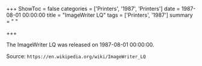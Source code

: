 +++
ShowToc = false
categories = ['Printers', '1987', 'Printers']
date = 1987-08-01 00:00:00
title = "ImageWriter LQ"
tags = ['Printers', '1987']
summary = " "

+++

The ImageWriter LQ was released on 1987-08-01 00:00:00.

Source: `https://en.wikipedia.org/wiki/ImageWriter_LQ`
